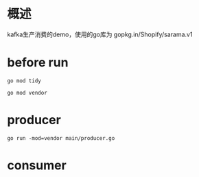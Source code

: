 # 概述
kafka生产消费的demo，使用的go库为 gopkg.in/Shopify/sarama.v1

# before run
```
go mod tidy

go mod vendor
```
# producer
```
go run -mod=vendor main/producer.go
```

# consumer
```
```
